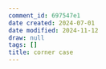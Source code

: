 ```yaml
---
comment_id: 697547e1
date created: 2024-07-01
date modified: 2024-11-12
draw: null
tags: []
title: corner case
---
```

